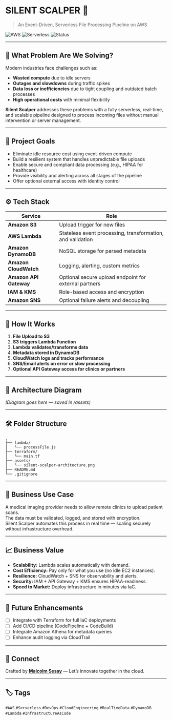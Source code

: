 # SILENT SCALPER 🚀
> An Event-Driven, Serverless File Processing Pipeline on AWS

![AWS](https://img.shields.io/badge/Built%20With-AWS-orange?style=for-the-badge&logo=amazonaws)
![Serverless](https://img.shields.io/badge/Architecture-Serverless-blueviolet?style=for-the-badge)
![Status](https://img.shields.io/badge/Status-In%20Progress-success?style=for-the-badge)

---

## 📌 What Problem Are We Solving?

Modern industries face challenges such as:

- **Wasted compute** due to idle servers
- **Outages and slowdowns** during traffic spikes
- **Data loss or inefficiencies** due to tight coupling and outdated batch processes
- **High operational costs** with minimal flexibility

**Silent Scalper** addresses these problems with a fully serverless, real-time, and scalable pipeline designed to process incoming files without manual intervention or server management.

---

## 🎯 Project Goals

- Eliminate idle resource cost using event-driven compute
- Build a resilient system that handles unpredictable file uploads
- Enable secure and compliant data processing (e.g., HIPAA for healthcare)
- Provide visibility and alerting across all stages of the pipeline
- Offer optional external access with identity control

---

## ⚙️ Tech Stack

| Service            | Role                                                         |
|--------------------|--------------------------------------------------------------|
| **Amazon S3**      | Upload trigger for new files                                 |
| **AWS Lambda**     | Stateless event processing, transformation, and validation   |
| **Amazon DynamoDB**| NoSQL storage for parsed metadata                            |
| **Amazon CloudWatch**| Logging, alerting, custom metrics                        |
| **Amazon API Gateway**| Optional secure upload endpoint for external partners  |
| **IAM & KMS**      | Role-based access and encryption                             |
| **Amazon SNS**     | Optional failure alerts and decoupling                       |

---

## 🔁 How It Works

1. **File Upload to S3**
2. **S3 triggers Lambda Function**
3. **Lambda validates/transforms data**
4. **Metadata stored in DynamoDB**
5. **CloudWatch logs and tracks performance**
6. **SNS/Email alerts on error or slow processing**
7. **Optional API Gateway access for clinics or partners**

---

## 🧩 Architecture Diagram

*(Diagram goes here — saved in /assets)*

---

## 🛠 Folder Structure

```
.
├── lambda/
│   └── processFile.js
├── terraform/
│   └── main.tf
├── assets/
│   └── silent-scalper-architecture.png
├── README.md
└── .gitignore
```

---

## 💼 Business Use Case

A medical imaging provider needs to allow remote clinics to upload patient scans.  
The data must be validated, logged, and stored with encryption.  
Silent Scalper automates this process in real time — scaling securely without infrastructure overhead.

---

## 📈 Business Value

- **Scalability:** Lambda scales automatically with demand.
- **Cost Efficiency:** Pay only for what you use (no idle EC2 instances).
- **Resilience:** CloudWatch + SNS for observability and alerts.
- **Security:** IAM + API Gateway + KMS ensures HIPAA-readiness.
- **Speed to Market:** Deploy infrastructure in minutes via IaC.

---

## 🔮 Future Enhancements

- [ ] Integrate with Terraform for full IaC deployments
- [ ] Add CI/CD pipeline (CodePipeline + CodeBuild)
- [ ] Integrate Amazon Athena for metadata queries
- [ ] Enhance audit logging via CloudTrail

---

## 🤝 Connect

Crafted by **[Malcolm Sesay](https://www.linkedin.com/in/malcolmsesay/)** — Let’s innovate together in the cloud.

---

## 🏷️ Tags

`#AWS` `#Serverless` `#DevOps` `#CloudEngineering` `#RealTimeData` `#DynamoDB` `#Lambda` `#InfrastructureAsCode`
